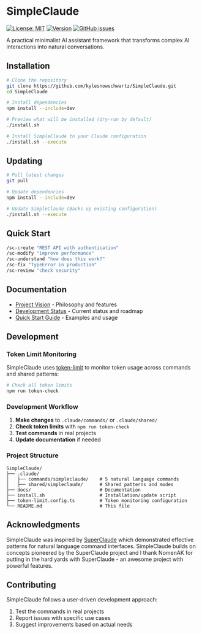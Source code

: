 # SimpleClaude

[![License: MIT](https://img.shields.io/badge/License-MIT-yellow.svg)](https://opensource.org/licenses/MIT) [![Version](https://img.shields.io/badge/version-0.3.1-blue.svg)](https://github.com/kylesnowschwartz/SimpleClaude) [![GitHub issues](https://img.shields.io/github/issues/kylesnowschwartz/SimpleClaude)](https://github.com/kylesnowschwartz/SimpleClaude/issues)

A practical minimalist AI assistant framework that transforms complex AI interactions into natural conversations.

## Installation

```bash
# Clone the repository
git clone https://github.com/kylesnowschwartz/SimpleClaude.git
cd SimpleClaude

# Install dependencies
npm install --include=dev

# Preview what will be installed (dry-run by default)
./install.sh

# Install SimpleClaude to your Claude configuration
./install.sh --execute
```

## Updating

```bash
# Pull latest changes
git pull

# Update dependencies
npm install --include=dev

# Update SimpleClaude (Backs up existing configuration)
./install.sh --execute
```

## Quick Start

```bash
/sc-create "REST API with authentication"
/sc-modify "improve performance"
/sc-understand "how does this work?"
/sc-fix "TypeError in production"
/sc-review "check security"
```

## Documentation

- [Project Vision](docs/VISION.md) - Philosophy and features
- [Development Status](docs/PHASES.md) - Current status and roadmap
- [Quick Start Guide](docs/README.md) - Examples and usage

## Development

### Token Limit Monitoring

SimpleClaude uses [token-limit](https://github.com/azat-io/token-limit) to monitor token usage across commands and shared patterns:

```bash
# Check all token limits
npm run token-check
```

### Development Workflow

1. **Make changes** to `.claude/commands/` or `.claude/shared/`
2. **Check token limits** with `npm run token-check`
3. **Test commands** in real projects
4. **Update documentation** if needed

### Project Structure

```
SimpleClaude/
├── .claude/
│   ├── commands/simpleclaude/    # 5 natural language commands
│   ├── shared/simpleclaude/      # Shared patterns and modes
├── docs/                         # Documentation
├── install.sh                    # Installation/update script
├── token-limit.config.ts         # Token monitoring configuration
└── README.md                     # This file
```

## Acknowledgments

SimpleClaude was inspired by [SuperClaude](https://github.com/NomenAK/SuperClaude) which demonstrated effective patterns for natural language command interfaces. SimpleClaude builds on concepts pioneered by the SuperClaude project and I thank NomenAK for putting in the hard yards with SuperClaude - an awesome project with powerful features.

## Contributing

SimpleClaude follows a user-driven development approach:

1. Test the commands in real projects
2. Report issues with specific use cases
3. Suggest improvements based on actual needs
